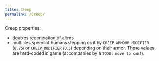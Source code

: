 ```yaml
---
title: Creep
permalink: /Creep/
---
```


Creep properties:

- doubles regeneration of aliens
- multiples speed of humans stepping on it by `CREEP_ARMOUR_MODIFIER`
  (`0.75`) or `CREEP_MODIFIER` (`0.5`) depending on their armor. Those
  values are hard-coded in game (accompanied by a `TODO: move to conf`).